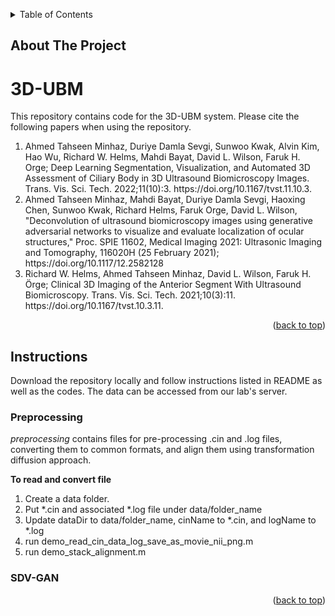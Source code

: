 <a name="readme-top"></a>

<!-- TABLE OF CONTENTS -->
<details>
  <summary>Table of Contents</summary>
  <ol>
    <li>
      <a href="#about-the-project">About The Project</a>
    </li>
    <li>
      <a href="#instructions">Instructions</a>
        <ul>
        <li><a href="#preprocessing">Preprocessing</a></li>
        <li><a href="#sdv-gan">SDV-GAN</a></li>
      </ul>
    </li>
    <li><a href="#contact">Contact</a></li>
    <li><a href="#acknowledgments">Acknowledgments</a></li>
  </ol>
</details>

<!-- ABOUT THE PROJECT -->
## About The Project
# 3D-UBM
This repository contains code for the 3D-UBM system. Please cite the following papers when using the repository.

<ol>
<li> Ahmed Tahseen Minhaz, Duriye Damla Sevgi, Sunwoo Kwak, Alvin Kim, Hao Wu, Richard W. Helms, Mahdi Bayat, David L. Wilson, Faruk H. Orge; Deep Learning Segmentation, Visualization, and Automated 3D Assessment of Ciliary Body in 3D Ultrasound Biomicroscopy Images. Trans. Vis. Sci. Tech. 2022;11(10):3. https://doi.org/10.1167/tvst.11.10.3.</li>

<li> Ahmed Tahseen Minhaz, Mahdi Bayat, Duriye Damla Sevgi, Haoxing Chen, Sunwoo Kwak, Richard Helms, Faruk Orge, David L. Wilson, "Deconvolution of ultrasound biomicroscopy images using generative adversarial networks to visualize and evaluate localization of ocular structures," Proc. SPIE 11602, Medical Imaging 2021: Ultrasonic Imaging and Tomography, 116020H (25 February 2021); https://doi.org/10.1117/12.2582128</li>

<li> Richard W. Helms, Ahmed Tahseen Minhaz, David L. Wilson, Faruk H. Örge; Clinical 3D Imaging of the Anterior Segment With Ultrasound Biomicroscopy. Trans. Vis. Sci. Tech. 2021;10(3):11. https://doi.org/10.1167/tvst.10.3.11.</li>
</ol>


<p align="right">(<a href="#readme-top">back to top</a>)</p>


## Instructions

Download the repository locally and follow instructions listed in README as well as the codes. The data can be accessed from our lab's server.

### Preprocessing
<em>preprocessing</em> contains files for pre-processing .cin and .log files, converting them to common formats, and align them using transformation diffusion approach.

**To read and convert file**
 <ol>
 <li> Create a data folder.</li>
 <li> Put *.cin and associated *.log file under data/folder_name</li>
 <li> Update dataDir to data/folder_name, cinName to *.cin, and logName to *.log</li>
 <li> run demo_read_cin_data_log_save_as_movie_nii_png.m</li>
 <li> run demo_stack_alignment.m</li>
 </ol>

### SDV-GAN



<p align="right">(<a href="#readme-top">back to top</a>)</p>